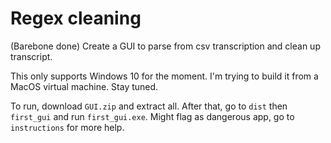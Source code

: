 # Regex cleaning
(Barebone done) Create a GUI to parse from csv transcription and clean up transcript. 

This only supports Windows 10 for the moment. I'm trying to build it from a MacOS virtual machine. Stay tuned.

To run, download `GUI.zip` and extract all. After that, go to `dist` then  `first_gui` and run  `first_gui.exe`. Might flag as dangerous app, go to `instructions` for more help.


